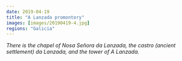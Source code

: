 ```yaml
---
date: 2019-04-19
title: "A Lanzada promontory"
images: [images/20190419-4.jpg]
regions: "Galicia"
---
```


*There is the chapel of Nosa Señora da Lanzada, the castro (ancient settlement) da Lanzada, and the tower of A Lanzada.*
